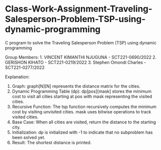 
# Class-Work-Assignment-Traveling-Salesperson-Problem-TSP-using-dynamic-programming
 C program to solve the Traveling Salesperson Problem (TSP) using dynamic programming

 Group Members:
     1. VINCENT KIMANTHI NJUGUNA - SCT221-0690/2022
     2. GERISHON KIHATO - SCT221-0219/2022
     3. Stephen Omondi Charles - SCT221-0277/2022

Explanation:
1. Graph: graph[N][N] represents the distance matrix for the cities.
2. Dynamic Programming Table (dp): dp[pos][mask] stores the minimum cost to visit all cities starting at pos with mask representing the visited cities.
3. Recursive Function: The tsp function recursively computes the minimum cost by visiting unvisited cities.
mask uses bitwise operations to track visited cities.
4. Base Case: When all cities are visited, return the distance to the starting city.
5. Initialization: dp is initialized with -1 to indicate that no subproblem has been solved yet.
6. Result: The shortest distance is printed.
